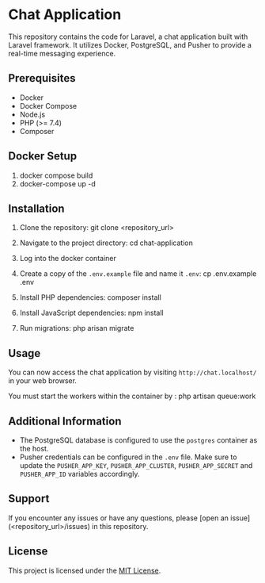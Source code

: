 # Chat Application

This repository contains the code for Laravel, a chat application built with Laravel framework. It utilizes Docker,
PostgreSQL, and Pusher to provide a real-time messaging experience.

## Prerequisites

- Docker
- Docker Compose
- Node.js
- PHP (>= 7.4)
- Composer

## Docker Setup

1. docker compose build
2. docker-compose up -d

## Installation

1. Clone the repository:
   git clone <repository_url>

2. Navigate to the project directory:
   cd chat-application

3. Log into the docker container 

4. Create a copy of the `.env.example` file and name it `.env`:
   cp .env.example .env

5. Install PHP dependencies:
   composer install 

6. Install JavaScript dependencies:
   npm install 

7. Run migrations:
   php arisan migrate

   
## Usage

You can now access the chat application by visiting `http://chat.localhost/` in your web browser.

You must start the workers within the container by : php artisan queue:work

## Additional Information

- The PostgreSQL database is configured to use the `postgres` container as the host.
- Pusher credentials can be configured in the `.env` file. Make sure to update the `PUSHER_APP_KEY`, `PUSHER_APP_CLUSTER`, `PUSHER_APP_SECRET` and `PUSHER_APP_ID` variables accordingly.

## Support

If you encounter any issues or have any questions, please [open an issue](<repository_url>/issues) in this repository.

## License

This project is licensed under the [MIT License](LICENSE).

